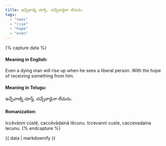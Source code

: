 ```yaml
---
title: ఇచ్చేవాణ్ని చూస్తే, చచ్చేవాడైనా లేచును.
tags:
  - "sees"
  - "rise"
  - "hope"
  - "even"
---
```


{% capture data %}
#### Meaning in English:
Even a dying man will rise up when he sees a liberal person.
With the hope of receiving something from him.

#### Meaning in Telugu:
ఇచ్చేవాణ్ని చూస్తే, చచ్చేవాడైనా లేచును.

#### Romanization:
Iccēvāṇni cūstē, caccēvāḍainā lēcunu.
Iccevanni custe, caccevadaina lecunu.
{% endcapture %}

{{ data | markdownify }}

